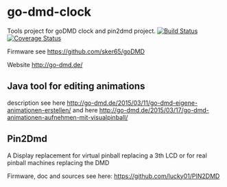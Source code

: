 # go-dmd-clock

Tools project for goDMD clock and pin2dmd project. [![Build Status](https://jenkins.rinke-solutions.de/buildStatus/icon?job=go-dmd-clock)](https://jenkins.rinke-solutions.de/job/go-dmd-clock) [![Coverage Status](https://coveralls.io/repos/github/sker65/go-dmd-clock/badge.svg?branch=feature%2Fviewmodel)](https://coveralls.io/github/sker65/go-dmd-clock?branch=feature%2Fviewmodel)

Firmware see https://github.com/sker65/goDMD

Website http://go-dmd.de/

## Java tool for editing animations

description see here http://go-dmd.de/2015/03/11/go-dmd-eigene-animationen-erstellen/
and here http://go-dmd.de/2015/03/17/go-dmd-animationen-aufnehmen-mit-visualpinball/

## Pin2Dmd

A Display replacement for virtual pinball replacing a 3th LCD or for real pinball machines replacing the DMD

Firmware, doc and sources see here: https://github.com/lucky01/PIN2DMD




